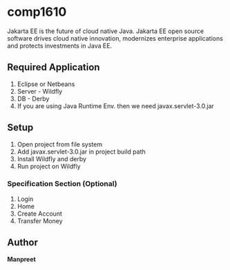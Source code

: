 # comp1610
Jakarta EE is the future of cloud native Java. Jakarta EE open source software drives cloud native innovation, modernizes enterprise applications and protects investments in Java EE.

## Required Application
1. Eclipse or Netbeans
2. Server - Wildfly 
3. DB - Derby
4. If you are using Java Runtime Env. then we need javax.servlet-3.0.jar

## Setup
1. Open project from file system
2. Add javax.servlet-3.0.jar in project build path
3. Install Wildfly and derby
4. Run project on Wildfly

### Specification Section (Optional)
1. Login
2. Home
3. Create Account
4. Transfer Money

## Author
**Manpreet**
